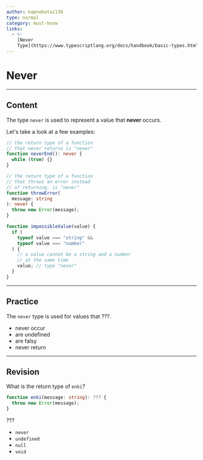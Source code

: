 ```yaml
---
author: kapnobatai136
type: normal
category: must-know
links:
  - >-
    [Never
    Type](https://www.typescriptlang.org/docs/handbook/basic-types.html#never){documentation}
---
```


# Never


---

## Content

The type `never` is used to represent a value that **never** occurs.

Let's take a look at a few examples:

```ts
// the return type of a function
// that never returns is "never"
function neverEnd(): never {
  while (true) {}
}

// the return type of a function
// that throws an error instead
// of returning, is "never"
function throwError(
  message: string
): never {
  throw new Error(message);
}

function impossibleValue(value) {
  if (
    typeof value === "string" &&
    typeof value === "number"
  ) {
    // a value cannot be a string and a number
    // at the same time
    value; // type "never"
  }
}
```


---

## Practice

The `never` type is used for values that ???.

* never occur
* are undefined
* are falsy
* never return


---

## Revision

What is the return type of `enki`?

```ts
function enki(message: string): ??? {
  throw new Error(message);
}
```

???

* `never`
* `undefined`
* `null`
* `void`
